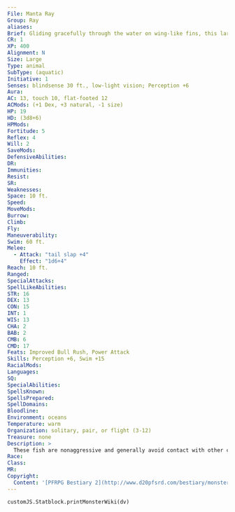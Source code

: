 ```yaml
---
File: Manta Ray
Group: Ray
aliases: 
Brief: Gliding gracefully through the water on wing-like fins, this large ray scoops up tiny morsels in its wide mouth.
CR: 1
XP: 400
Alignment: N
Size: Large
Type: animal
SubType: (aquatic)
Initiative: 1
Senses: blindsense 30 ft., low-light vision; Perception +6
Aura: 
AC: 13, touch 10, flat-footed 12
ACMods: (+1 Dex, +3 natural, -1 size)
HP: 19
HD: (3d8+6)
HPMods: 
Fortitude: 5
Reflex: 4
Will: 2
SaveMods: 
DefensiveAbilities: 
DR: 
Immunities: 
Resist: 
SR: 
Weaknesses: 
Space: 10 ft.
Speed: 
MoveMods: 
Burrow: 
Climb: 
Fly: 
Maneuverability: 
Swim: 60 ft.
Melee: 
  - Attack: "tail slap +4"
    Effect: "1d6+4"
Reach: 10 ft.
Ranged: 
SpecialAttacks: 
SpellLikeAbilities: 
STR: 16
DEX: 13
CON: 15
INT: 1
WIS: 13
CHA: 2
BAB: 2
CMB: 6
CMD: 17
Feats: Improved Bull Rush, Power Attack
Skills: Perception +6, Swim +15
RacialMods: 
Languages: 
SQ: 
SpecialAbilities: 
SpellsKnown: 
SpellsPrepared: 
SpellDomains: 
Bloodline: 
Environment: oceans
Temperature: warm
Organization: solitary, pair, or flight (3-12)
Treasure: none
Description: >
  These fish are nonaggressive and generally avoid contact with other creatures. They filter plankton and similar small organisms from the water through their gaping, toothless maws.  Manta Ray Companion Starting Statistics: Size Medium; Speed swim 60 ft.; AC +1 natural; Attack tail slap (1d4); Ability Scores Str 8, Dex 15, Con 11, Int 1, Wis 13, Cha 2; Special Qualities low-light vision.  4th-Level Advancement: Size: Large; AC +2 natural armor; Attack tail slap (1d6); Ability Scores Str +8, Dex -2, Con +4; Special Qualities blindsense 30 ft.
Race: 
Class: 
MR: 
Copyright:
  Content: '[PFRPG Bestiary 2](http://www.d20pfsrd.com/bestiary/monster-listings/animals/aquatic/manta-ray)'
---
```

```dataviewjs
customJS.Statblock.printMonsterWiki(dv)
```
